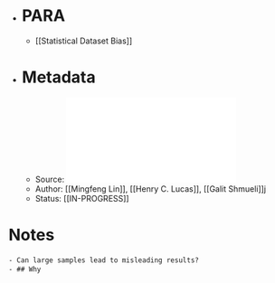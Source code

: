 - # PARA
	- [[Statistical Dataset Bias]]
- # Metadata
	- Source: ![Too Big To Fail - Larger Samples and False Discoveries.pdf](../assets/Too_Big_To_Fail_-_Larger_Samples_and_False_Discoveries_1684244753676_0.pdf)
	- Author: [[Mingfeng Lin]], [[Henry C. Lucas]], [[Galit Shmueli]]j
	- Status: [[IN-PROGRESS]]
# Notes
	- Can large samples lead to misleading results?
	- ## Why